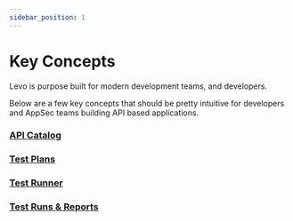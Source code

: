 ```yaml
---
sidebar_position: 1
---
```


# Key Concepts
Levo is purpose built for modern development teams, and developers.

Below are a few key concepts that should be pretty intuitive for developers and AppSec teams building API based applications.

### [API Catalog](./api-catalog/api-catalog.md)

### [Test Plans](./test-plans/test-plans.md)

### [Test Runner](./test-runner.md)

### [Test Runs & Reports](./test-run-reports.md)

